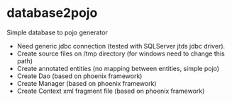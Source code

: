# database2pojo

Simple database to pojo generator

* Need generic jdbc connection (tested with SQLServer jtds jdbc driver).
* Create source files on /tmp directory (for windows need to change this path)
* Create annotated entities (no mapping between entities, simple pojo)
* Create Dao (based on phoenix framework)
* Create Manager (based on phoenix framework)
* Create Context xml fragment file (based on phoenix framework)
